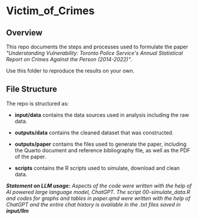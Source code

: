 # Victim_of_Crimes

## **Overview**

This repo documents the steps and processes used to formulate the paper *"Understanding Vulnerability: Toronto Police Service's Annual Statistical Report on Crimes Against the Person (2014-2022)"*.

Use this folder to reproduce the results on your own.

## **File Structure**

The repo is structured as:

-   **input/data** contains the data sources used in analysis including the raw data.

-   **outputs/data** contains the cleaned dataset that was constructed.

-   **outputs/paper** contains the files used to generate the paper, including the Quarto document and reference bibliography file, as well as the PDF of the paper.

-   **scripts** contains the R scripts used to simulate, download and clean data.

***Statement on LLM usage:** Aspects of the code were written with the help of AI powered large language model, ChatGPT. The script 00-simulate_data.R and codes for graphs and tables in paper.qmd were written with the help of ChatGPT and the entire chat history is available in the .txt files saved in **input/llm***
